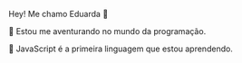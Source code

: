 Hey! Me chamo Eduarda 👋

👀 Estou me aventurando no mundo da programação.

🌱 JavaScript é a primeira linguagem que estou aprendendo.
